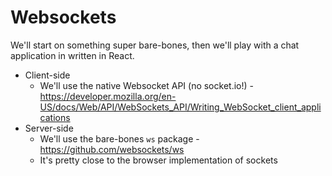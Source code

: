 # Websockets

We'll start on something super bare-bones, then we'll play with a chat application in written in React.

* Client-side
  * We'll use the native Websocket API (no socket.io!) -  https://developer.mozilla.org/en-US/docs/Web/API/WebSockets_API/Writing_WebSocket_client_applications
* Server-side
  * We'll use the bare-bones `ws` package - https://github.com/websockets/ws
  * It's pretty close to the browser implementation of sockets
